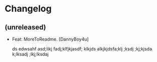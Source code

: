 Changelog
=========


(unreleased)
------------
- Feat: MoreToReadme. [DannyBoy4u]

  ds edwsahf asd;likj fadj;klfjkjasdf; klkjds alkjkjdsfa;klj ;ksdj ;kj;kjsda k;lksadj ;lkj;lksdaj



